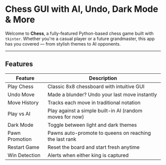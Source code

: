 #  Chess GUI with AI, Undo, Dark Mode & More

Welcome to **Chess**, a fully-featured Python-based chess game built with `tkinter`. Whether you're a casual player or a future grandmaster, this app has you covered — from stylish themes to AI opponents.

---

##  Features

| Feature               | Description                                                |
|----------------------|------------------------------------------------------------|
|  Play Chess         | Classic 8x8 chessboard with intuitive GUI                 |
|  Undo Move          | Made a blunder? Undo your last move instantly             |
|  Move History       | Tracks each move in traditional notation                  |
|  Play vs AI         | Play against a simple built-in AI (random moves for now) |
|  Dark Mode          | Toggle between light and dark themes                     |
|  Pawn Promotion     | Pawns auto-promote to queens on reaching the last rank   |
|  Restart Game       | Reset the board and start fresh anytime                  |
|  Win Detection      | Alerts when either king is captured                      |
